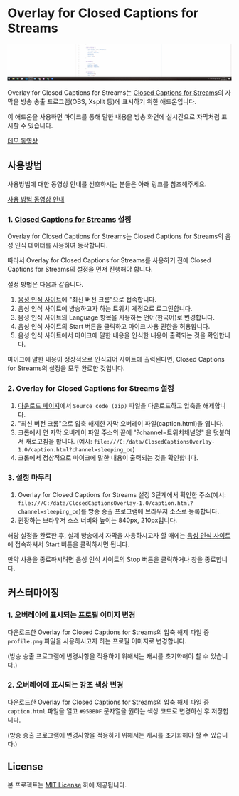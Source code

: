 # Overlay for Closed Captions for Streams

![Sample](./sample.gif)

Overlay for Closed Captions for Streams는 [Closed Captions for Streams](https://www.twitch.tv/ext/xxwoffr2lnpxrgpq228mawvdgxetip)의 자막을 방송 송출 프로그램(OBS, Xsplit 등)에 표시하기 위한 애드온입니다.

이 애드온을 사용하면 마이크를 통해 말한 내용을 방송 화면에 실시간으로 자막처럼 표시할 수 있습니다.

[데모 동영상](https://youtu.be/CAIVO6aMgs4)

## 사용방법

사용방법에 대한 동영상 안내를 선호하시는 분들은 아래 링크를 참조해주세요.

[사용 방법 동영상 안내](https://youtu.be/XVN0jyW6wh4)

### 1. [Closed Captions for Streams](https://www.twitch.tv/ext/xxwoffr2lnpxrgpq228mawvdgxetip) 설정

Overlay for Closed Captions for Streams는 Closed Captions for Streams의 음성 인식 데이터를 사용하여 동작합니다.

따라서 Overlay for Closed Captions for Streams를 사용하기 전에 Closed Captions for Streams의 설정을 먼저 진행해야 합니다.

설정 방법은 다음과 같습니다.

1. [음성 인식 사이트](https://cc.go.alejo47.com/recorder)에 "최신 버전 크롬"으로 접속합니다.
2. 음성 인식 사이트에 방송하고자 하는 트위치 계정으로 로그인합니다.
3. 음성 인식 사이트의 Language 항목을 사용하는 언어(한국어)로 변경합니다.
4. 음성 인식 사이트의 Start 버튼을 클릭하고 마이크 사용 권한을 허용합니다.
5. 음성 인식 사이트에서 마이크에 말한 내용을 인식한 내용이 출력되는 것을 확인합니다.

마이크에 말한 내용이 정상적으로 인식되어 사이트에 출력된다면, Closed Captions for Streams의 설정을 모두 완료한 것입니다.

### 2. Overlay for Closed Captions for Streams 설정

1. [다운로드 페이지](https://github.com/yf-dev/ClosedCaptionsOverlay/releases/latest)에서 `Source code (zip)` 파일을 다운로드하고 압축을 해제합니다.
2. "최신 버전 크롬"으로 압축 해제한 자막 오버레이 파일(caption.html)을 엽니다.
3. 크롬에서 연 자막 오버레이 파일 주소의 끝에 "?channel=트위치채널명" 을 덧붙여서 새로고침을 합니다. (예시: `file:///C:/data/ClosedCaptionsOverlay-1.0/caption.html?channel=sleeping_ce`)
4. 크롬에서 정상적으로 마이크에 말한 내용이 출력되는 것을 확인합니다.

### 3. 설정 마무리

1. Overlay for Closed Captions for Streams 설정 3단계에서 확인한 주소(예시: `file:///C:/data/ClosedCaptionsOverlay-1.0/caption.html?channel=sleeping_ce`)를 방송 송출 프로그램에 브라우저 소스로 등록합니다.
2. 권장하는 브라우저 소스 너비와 높이는 840px, 210px입니다.

해당 설정을 완료한 후, 실제 방송에서 자막을 사용하시고자 할 때에는 [음성 인식 사이트](https://cc.go.alejo47.com/recorder)에 접속하셔서 Start 버튼을 클릭하시면 됩니다.

만약 사용을 종료하시려면 음성 인식 사이트의 Stop 버튼을 클릭하거나 창을 종료합니다.

## 커스터마이징

### 1. 오버레이에 표시되는 프로필 이미지 변경

다운로드한 Overlay for Closed Captions for Streams의 압축 해제 파일 중 `profile.png` 파일을 사용하시고자 하는 프로필 이미지로 변경합니다.

(방송 송출 프로그램에 변경사항을 적용하기 위해서는 캐시를 초기화해야 할 수 있습니다.)

### 2. 오버레이에 표시되는 강조 색상 변경

다운로드한 Overlay for Closed Captions for Streams의 압축 해제 파일 중 `caption.html` 파일을 열고 `#95BBDF` 문자열을 원하는 색상 코드로 변경하신 후 저장합니다.

(방송 송출 프로그램에 변경사항을 적용하기 위해서는 캐시를 초기화해야 할 수 있습니다.)

## License

본 프로젝트는 [MIT License](./LICENSE) 하에 제공됩니다.